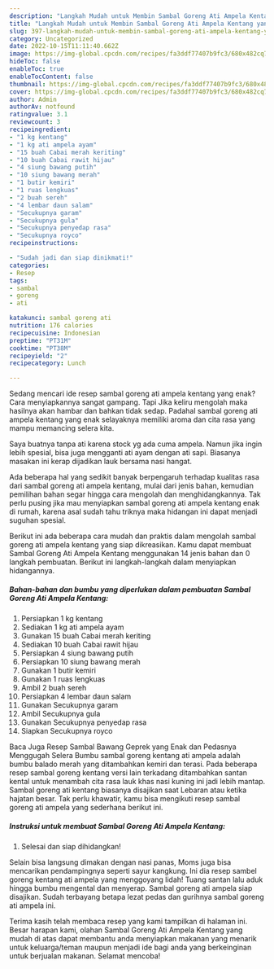 ```yaml
---
description: "Langkah Mudah untuk Membin Sambal Goreng Ati Ampela Kentang yang Lezat"
title: "Langkah Mudah untuk Membin Sambal Goreng Ati Ampela Kentang yang Lezat"
slug: 397-langkah-mudah-untuk-membin-sambal-goreng-ati-ampela-kentang-yang-lezat
category: Uncategorized
date: 2022-10-15T11:11:40.662Z
image: https://img-global.cpcdn.com/recipes/fa3ddf77407b9fc3/680x482cq70/sambal-goreng-ati-ampela-kentang-foto-resep-utama.jpg
hideToc: false
enableToc: true
enableTocContent: false
thumbnail: https://img-global.cpcdn.com/recipes/fa3ddf77407b9fc3/680x482cq70/sambal-goreng-ati-ampela-kentang-foto-resep-utama.jpg
cover: https://img-global.cpcdn.com/recipes/fa3ddf77407b9fc3/680x482cq70/sambal-goreng-ati-ampela-kentang-foto-resep-utama.jpg
author: Admin
authorAv: notfound
ratingvalue: 3.1
reviewcount: 3
recipeingredient:
- "1 kg kentang"
- "1 kg ati ampela ayam"
- "15 buah Cabai merah keriting"
- "10 buah Cabai rawit hijau"
- "4 siung bawang putih"
- "10 siung bawang merah"
- "1 butir kemiri"
- "1 ruas lengkuas"
- "2 buah sereh"
- "4 lembar daun salam"
- "Secukupnya garam"
- "Secukupnya gula"
- "Secukupnya penyedap rasa"
- "Secukupnya royco"
recipeinstructions:

- "Sudah jadi dan siap dinikmati!"
categories:
- Resep
tags:
- sambal
- goreng
- ati

katakunci: sambal goreng ati 
nutrition: 176 calories
recipecuisine: Indonesian
preptime: "PT31M"
cooktime: "PT38M"
recipeyield: "2"
recipecategory: Lunch

---
```



Sedang mencari ide resep sambal goreng ati ampela kentang yang enak? Cara menyiapkannya sangat gampang. Tapi Jika keliru mengolah maka hasilnya akan hambar dan bahkan tidak sedap. Padahal sambal goreng ati ampela kentang yang enak selayaknya memiliki aroma dan cita rasa yang mampu memancing selera kita.


Saya buatnya tanpa ati karena stock yg ada cuma ampela. Namun jika ingin lebih spesial, bisa juga mengganti ati ayam dengan ati sapi. Biasanya masakan ini kerap dijadikan lauk bersama nasi hangat.

Ada beberapa hal yang sedikit banyak berpengaruh terhadap kualitas rasa dari sambal goreng ati ampela kentang, mulai dari jenis bahan, kemudian pemilihan bahan segar hingga cara mengolah dan menghidangkannya. Tak perlu pusing jika mau menyiapkan sambal goreng ati ampela kentang enak di rumah, karena asal sudah tahu triknya maka hidangan ini dapat menjadi suguhan spesial.


Berikut ini ada beberapa cara mudah dan praktis dalam mengolah sambal goreng ati ampela kentang yang siap dikreasikan. Kamu dapat membuat Sambal Goreng Ati Ampela Kentang menggunakan 14 jenis bahan dan 0 langkah pembuatan. Berikut ini langkah-langkah dalam menyiapkan hidangannya.

<!--inarticleads1-->

##### Bahan-bahan dan bumbu yang diperlukan dalam pembuatan Sambal Goreng Ati Ampela Kentang:

1. Persiapkan 1 kg kentang
1. Sediakan 1 kg ati ampela ayam
1. Gunakan 15 buah Cabai merah keriting
1. Sediakan 10 buah Cabai rawit hijau
1. Persiapkan 4 siung bawang putih
1. Persiapkan 10 siung bawang merah
1. Gunakan 1 butir kemiri
1. Gunakan 1 ruas lengkuas
1. Ambil 2 buah sereh
1. Persiapkan 4 lembar daun salam
1. Gunakan Secukupnya garam
1. Ambil Secukupnya gula
1. Gunakan Secukupnya penyedap rasa
1. Siapkan Secukupnya royco


Baca Juga Resep Sambal Bawang Geprek yang Enak dan Pedasnya Menggugah Selera Bumbu sambal goreng kentang ati ampela adalah bumbu balado merah yang ditambahkan kemiri dan terasi. Pada beberapa resep sambal goreng kentang versi lain terkadang ditambahkan santan kental untuk menambah cita rasa lauk khas nasi kuning ini jadi lebih mantap. Sambal goreng ati kentang biasanya disajikan saat Lebaran atau ketika hajatan besar. Tak perlu khawatir, kamu bisa mengikuti resep sambal goreng ati ampela yang sederhana berikut ini. 

<!--inarticleads2-->

##### Instruksi untuk membuat Sambal Goreng Ati Ampela Kentang:


1. Selesai dan siap dihidangkan!

Selain bisa langsung dimakan dengan nasi panas, Moms juga bisa mencarikan pendampingnya seperti sayur kangkung. Ini dia resep sambel goreng kentang ati ampela yang menggoyang lidah! Tuang santan lalu aduk hingga bumbu mengental dan menyerap. Sambal goreng ati ampela siap disajikan. Sudah terbayang betapa lezat pedas dan gurihnya sambal goreng ati ampela ini. 

Terima kasih telah membaca resep yang kami tampilkan di halaman ini. Besar harapan kami, olahan Sambal Goreng Ati Ampela Kentang yang mudah di atas dapat membantu anda menyiapkan makanan yang menarik untuk keluarga/teman maupun menjadi ide bagi anda yang berkeinginan untuk berjualan makanan. Selamat mencoba!

